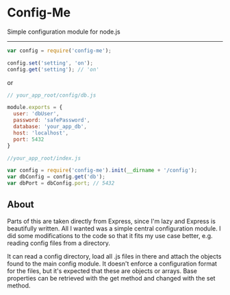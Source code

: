 Config-Me
=========
Simple configuration module for node.js

---
```js
var config = require('config-me');

config.set('setting', 'on');
config.get('setting'); // 'on'

```
or
```js
// your_app_root/config/db.js

module.exports = {
  user: 'dbUser',
  password: 'safePassword',
  database: 'your_app_db',
  host: 'localhost',
  port: 5432
}

//your_app_root/index.js

var config = require('config-me').init(__dirname + '/config');
var dbConfig = config.get('db');
var dbPort = dbConfig.port; // 5432

```
## About
Parts of this are taken directly from Express, since I'm lazy and Express is beautifully written.  All I wanted was a
simple central configuration module. I did some modifications to the code so that it fits my use case better, e.g.
reading config files from a directory.

It can read a config directory, load all .js files in there and attach the objects found to the main config module.
It doesn't enforce a configuration format for the files, but it's expected that these are objects or arrays. Base
properties can be retrieved with the get method and changed with the set method.
